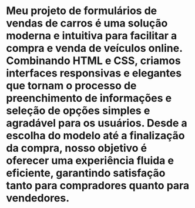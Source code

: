 
#  Meu projeto de formulários de vendas de carros é uma solução moderna e intuitiva para facilitar a compra e venda de veículos online. Combinando HTML e CSS, criamos interfaces responsivas e elegantes que tornam o processo de preenchimento de informações e seleção de opções simples e agradável para os usuários. Desde a escolha do modelo até a finalização da compra, nosso objetivo é oferecer uma experiência fluida e eficiente, garantindo satisfação tanto para compradores quanto para vendedores.